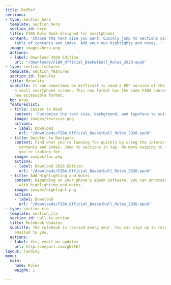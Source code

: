 ```yaml
---
title: RefRef
sections:
- type: section_hero
  template: section_hero
  section_id: hero
  title: FIBA Rule Book designed for smartphones
  content: 'Choose the text size you want. Quickly jump to sections using an interactive
    table of contents and index. Add your own highlights and notes. '
  image: images/hero.png
  actions:
  - label: Download 2020 Edition
    url: "/downloads/FIBA_Official_Basketball_Rules_2020.epub"
- type: section_features
  template: section_features
  section_id: features
  title: Benefits
  subtitle: It can sometimes be difficult to read a PDF version of the rulebook on
    a small smartphone screen. This new format has the same FIBA content but in a
    new accessible format.
  bg: gray
  featureslist:
  - title: Easier to Read
    content: 'Customise the text size, background, and typeface to suit your needs. '
    image: images/textsize.png
    actions:
    - label: Download
      url: "/downloads/FIBA_Official_Basketball_Rules_2020.epub"
  - title: Quicker to Navigate
    content: Find what you're looking for quickly by using the interactive table of
      contents and index. Jump to sections in tap. No more swiping to find the page
      you're looking for.
    image: images/toc.png
    actions:
    - label: Download 2020 Edition
      url: "/downloads/FIBA_Official_Basketball_Rules_2020.epub"
  - title: Add Highlighting and Notes
    content: Depending on your phone's eBook software, you can annotate the rules
      with highlighting and notes.
    image: images/highlight.png
    actions:
    - label: Download
      url: "/downloads/FIBA_Official_Basketball_Rules_2020.epub"
- type: section_cta
  template: section_cta
  section_id: call-to-action
  title: Rulebook Updates
  subtitle: The rulebook is revised every year. You can sign up to receive updates
    emailed to you.
  actions:
  - label: Yes, email me updates
    url: http://eepurl.com/gN5tEf
layout: landing
menu:
  main:
    name: Rules
    weight: 1

---
```

